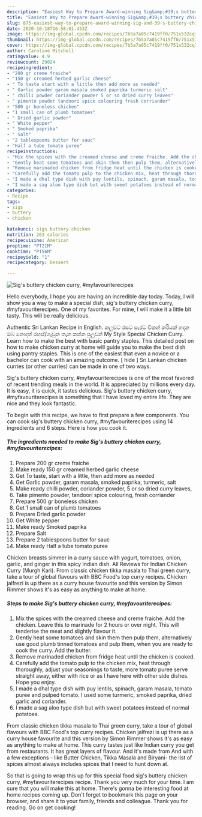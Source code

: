 ```yaml
---
description: "Easiest Way to Prepare Award-winning Sig&amp;#39;s buttery chicken curry, #myfavouriterecipes"
title: "Easiest Way to Prepare Award-winning Sig&amp;#39;s buttery chicken curry, #myfavouriterecipes"
slug: 875-easiest-way-to-prepare-award-winning-sig-and-39-s-buttery-chicken-curry-myfavouriterecipes
date: 2020-10-18T16:58:01.453Z
image: https://img-global.cpcdn.com/recipes/7b5a7a05c7419ff0/751x532cq70/sigs-buttery-chicken-curry-myfavouriterecipes-recipe-main-photo.jpg
thumbnail: https://img-global.cpcdn.com/recipes/7b5a7a05c7419ff0/751x532cq70/sigs-buttery-chicken-curry-myfavouriterecipes-recipe-main-photo.jpg
cover: https://img-global.cpcdn.com/recipes/7b5a7a05c7419ff0/751x532cq70/sigs-buttery-chicken-curry-myfavouriterecipes-recipe-main-photo.jpg
author: Caroline Mitchell
ratingvalue: 4.9
reviewcount: 29024
recipeingredient:
- "200 gr creme fraiche"
- "150 gr creamed herbed garlic cheese"
- " To taste start with a little then add more as needed"
- " Garlic powder garam masala smoked paprika turmeric salt"
- " chilli powder coriander powder 5 or so dried curry leaves"
- " pimento powder tandoori spice colouring fresh corriander"
- "500 gr boneless chicken"
- "1 small can of plumb tomatoes"
- " Dried garlic powder"
- " White pepper"
- " Smoked paprika"
- " Salt"
- "2 tablespoons butter for sauc"
- "Half a tube tomato puree"
recipeinstructions:
- "Mix the spices with the creamed cheese and creme fraiche. Add the chicken. Leave this to marinade for 2 hours or over night. This will tenderise the meat and slightly flavour it."
- "Gently heat some tomatoes and skin them then pulp them, alternatively use good plumb tinned tomatoes and pulp them, when you are ready to cook the curry. Add the butter."
- "Remove marinaded chicken from fridge heat until the chicken is cooked."
- "Carefully add the tomato pulp to the chicken mix, heat through thoroughly, adjust your seasonings to taste, more tomato puree serve straight away, either with rice or as I have here with other side dishes. Hope you enjoy."
- "I made a dhal type dish with puy lentils, spinach, garam masala, tomato puree and pulped tomato. I used some turmeric, smoked paprika, dried garlic and coriander."
- "I made a sag aloo type dish but with sweet potatoes instead of normal potatoes."
categories:
- Recipe
tags:
- sigs
- buttery
- chicken

katakunci: sigs buttery chicken 
nutrition: 263 calories
recipecuisine: American
preptime: "PT21M"
cooktime: "PT56M"
recipeyield: "1"
recipecategory: Dessert

---
```



![Sig&#39;s buttery chicken curry, #myfavouriterecipes](https://img-global.cpcdn.com/recipes/7b5a7a05c7419ff0/751x532cq70/sigs-buttery-chicken-curry-myfavouriterecipes-recipe-main-photo.jpg)

Hello everybody, I hope you are having an incredible day today. Today, I will show you a way to make a special dish, sig&#39;s buttery chicken curry, #myfavouriterecipes. One of my favorites. For mine, I will make it a little bit tasty. This will be really delicious.

Authentic Sri Lankan Recipe in English. කලුවට රසට සැරට චිකන් කරියක් හදන ඔබ නොදත් රහස්/ගෑවුන තැන කන්න පුලුවන් My Style Special Chicken Curry. Learn how to make the best with basic pantry staples. This detailed post on how to make chicken curry at home will guide you to make the best dish using pantry staples. This is one of the easiest that even a novice or a bachelor can cook with an amazing outcome. [ hide ] Sri Lankan chicken curries (or other curries) can be made in one of two ways.

Sig&#39;s buttery chicken curry, #myfavouriterecipes is one of the most favored of recent trending meals in the world. It is appreciated by millions every day. It is easy, it is quick, it tastes delicious. Sig&#39;s buttery chicken curry, #myfavouriterecipes is something that I have loved my entire life. They are nice and they look fantastic.


To begin with this recipe, we have to first prepare a few components. You can cook sig&#39;s buttery chicken curry, #myfavouriterecipes using 14 ingredients and 6 steps. Here is how you cook it.

<!--inarticleads1-->

##### The ingredients needed to make Sig&#39;s buttery chicken curry, #myfavouriterecipes:

1. Prepare 200 gr creme fraiche
1. Make ready 150 gr creamed herbed garlic cheese
1. Get  To taste, start with a little, then add more as needed
1. Get  Garlic powder, garam masala, smoked paprika, turmeric, salt
1. Make ready  chilli powder, coriander powder, 5 or so dried curry leaves,
1. Take  pimento powder, tandoori spice colouring, fresh corriander
1. Prepare 500 gr boneless chicken
1. Get 1 small can of plumb tomatoes
1. Prepare  Dried garlic powder
1. Get  White pepper
1. Make ready  Smoked paprika
1. Prepare  Salt
1. Prepare 2 tablespoons butter for sauc
1. Make ready Half a tube tomato puree


Chicken breasts simmer in a curry sauce with yogurt, tomatoes, onion, garlic, and ginger in this spicy Indian dish. All Reviews for Indian Chicken Curry (Murgh Kari). From classic chicken tikka masala to Thai green curry, take a tour of global flavours with BBC Food&#39;s top curry recipes. Chicken jalfrezi is up there as a curry house favourite and this version by Simon Rimmer shows it&#39;s as easy as anything to make at home. 

<!--inarticleads2-->

##### Steps to make Sig&#39;s buttery chicken curry, #myfavouriterecipes:

1. Mix the spices with the creamed cheese and creme fraiche. Add the chicken. Leave this to marinade for 2 hours or over night. This will tenderise the meat and slightly flavour it.
1. Gently heat some tomatoes and skin them then pulp them, alternatively use good plumb tinned tomatoes and pulp them, when you are ready to cook the curry. Add the butter.
1. Remove marinaded chicken from fridge heat until the chicken is cooked.
1. Carefully add the tomato pulp to the chicken mix, heat through thoroughly, adjust your seasonings to taste, more tomato puree serve straight away, either with rice or as I have here with other side dishes. Hope you enjoy.
1. I made a dhal type dish with puy lentils, spinach, garam masala, tomato puree and pulped tomato. I used some turmeric, smoked paprika, dried garlic and coriander.
1. I made a sag aloo type dish but with sweet potatoes instead of normal potatoes.


From classic chicken tikka masala to Thai green curry, take a tour of global flavours with BBC Food&#39;s top curry recipes. Chicken jalfrezi is up there as a curry house favourite and this version by Simon Rimmer shows it&#39;s as easy as anything to make at home. This curry tastes just like Indian curry you get from restaurants. It has great layers of flavour. And it&#39;s made from And with a few exceptions - like Butter Chicken, Tikka Masala and Biryani- the list of spices almost always includes spices that I need to hunt down at. 

So that is going to wrap this up for this special food sig&#39;s buttery chicken curry, #myfavouriterecipes recipe. Thank you very much for your time. I am sure that you will make this at home. There's gonna be interesting food at home recipes coming up. Don't forget to bookmark this page on your browser, and share it to your family, friends and colleague. Thank you for reading. Go on get cooking!

